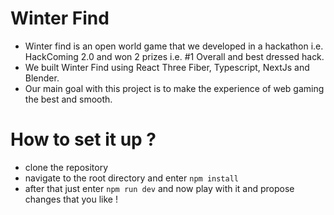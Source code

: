 # Winter Find
- Winter find is an open world game that we developed in a hackathon i.e. HackComing 2.0 and won 2 prizes i.e. #1 Overall and best dressed hack.
- We built Winter Find using React Three Fiber, Typescript, NextJs and Blender.
- Our main goal with this project is to make the experience of web gaming the best and smooth.
# How to set it up ?
- clone the repository
- navigate to the root directory and enter `npm install`
- after that just enter `npm run dev` and now play with it and propose changes that you like !
